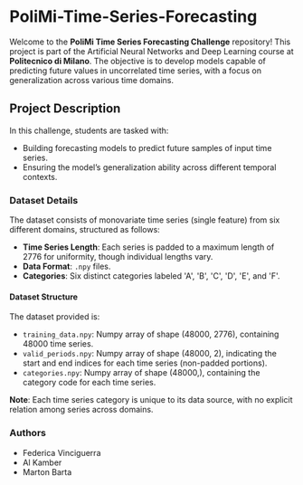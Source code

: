 # PoliMi-Time-Series-Forecasting

Welcome to the **PoliMi Time Series Forecasting Challenge** repository! This project is part of the Artificial Neural Networks and Deep Learning course at **Politecnico di Milano**. The objective is to develop models capable of predicting future values in uncorrelated time series, with a focus on generalization across various time domains.

## Project Description

In this challenge, students are tasked with:
- Building forecasting models to predict future samples of input time series.
- Ensuring the model’s generalization ability across different temporal contexts.

### Dataset Details

The dataset consists of monovariate time series (single feature) from six different domains, structured as follows:

- **Time Series Length**: Each series is padded to a maximum length of 2776 for uniformity, though individual lengths vary.
- **Data Format**: `.npy` files.
- **Categories**: Six distinct categories labeled 'A', 'B', 'C', 'D', 'E', and 'F'.

#### Dataset Structure

The dataset provided is:
- `training_data.npy`: Numpy array of shape (48000, 2776), containing 48000 time series.
- `valid_periods.npy`: Numpy array of shape (48000, 2), indicating the start and end indices for each time series (non-padded portions).
- `categories.npy`: Numpy array of shape (48000,), containing the category code for each time series.

**Note**: Each time series category is unique to its data source, with no explicit relation among series across domains.

### Authors
- Federica Vinciguerra
- Al Kamber
- Marton Barta
